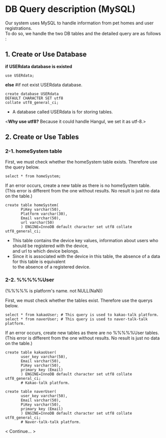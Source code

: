 # DB Query description (MySQL)

Our system uses MySQL to handle information from pet homes and user registrations.<br/>
To do so, we handle the two DB tables and the detailed query are as follows :


## 1. Create or Use Database <br/>


**if USERdata database is existed**
```
use USERdata;
```

**else** #if not exist USERdata database.
```
create database USERdata
DEFAULT CHARACTER SET utf8 
collate utf8_general_ci;
```

- A database called USERdata is for storing tables.<br/>

<**Why use utf8?**    Because it could handle Hangul, we set it as utf-8.>


## 2. Create or Use Tables<br/>

### 2-1. homeSystem table<br/>

First, we must check whether the homeSystem table exists. Therefore use the query below.<br/>

```
select * from homeSystem;
```

If an error occurs, create a new table as there is no homeSystem table. <br/>
(This error is different from the one without results. No result is just no data on the table.)

```
create table homeSystem(
       PiKey varchar(50),
       Platform varchar(30),
       Email varchar(50),
       url varchar(50)
       ) ENGINE=InnoDB default character set utf8 collate utf8_general_ci;
```

- This table contains the device key values, information about users who should be registered with the device,<br/>
  and url to which device belongs.<br/>
- Since it is associated with the device in this table, the absence of a data for this table is equivalent <br/>
  to the absence of a registered device.
  
  
### 2-2. %%%%%User<br/>
(%%%%% is platform's name. not NULL(NaN))<br/>

First, we must check whether the tables exist. Therefore use the querys below.

```
select * from kakaoUser; # This query is used to kakao-talk platform.
select * from naverUser; # This query is used to naver-talk-talk platform.
```

If an error occurs, create new tables as there are no %%%%%User tables. <br/>
(This error is different from the one without results. No result is just no data on the table.)

```
create table kakaoUser(
       user_key varchar(50),
       Email varchar(50),
       PiKey varchar(50),
       primary key (Email)
       ) ENGINE=InnoDB default character set utf8 collate utf8_general_ci;
       # Kakao-talk platform.
 
create table naverUser(
       user_key varchar(50),
       Email varchar(50),
       PiKey varchar(50),
       primary key (Email)
       ) ENGINE=InnoDB default character set utf8 collate utf8_general_ci;
       # Naver-talk-talk platform.
```


< Continue... >
